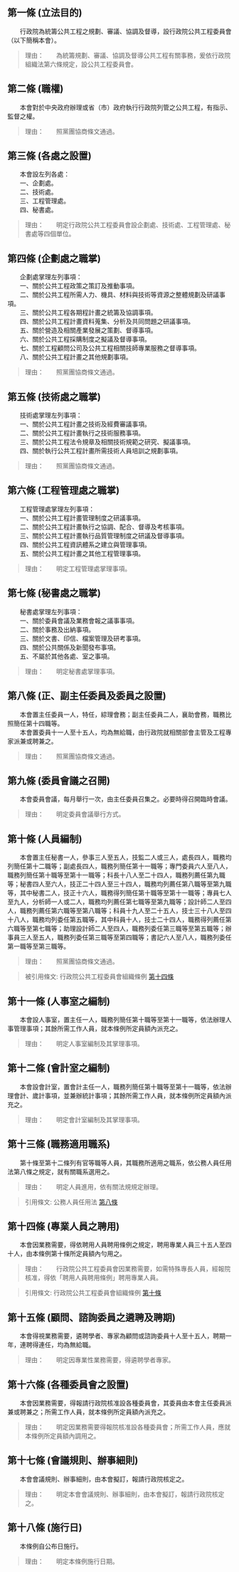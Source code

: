 第一條 (立法目的)
-----------------
　　行政院為統籌公共工程之規劃、審議、協調及督導，設行政院公共工程委員會（以下簡稱本會）。  
> 理由：　　為統籌規劃、審議、協調及督導公共工程有關事務，爰依行政院組織法第六條規定，設公共工程委員會。



第二條 (職權)
-------------
　　本會對於中央政府辦理或省（市）政府執行行政院列管之公共工程，有指示、監督之權。  
> 理由：　　照黨團協商條文通過。



第三條 (各處之設置)
-------------------
　　本會設左列各處：  
　　一、企劃處。  
　　二、技術處。  
　　三、工程管理處。  
　　四、秘書處。  
> 理由：　　明定行政院公共工程委員會設企劃處、技術處、工程管理處、秘書處等四個單位。



第四條 (企劃處之職掌)
---------------------
　　企劃處掌理左列事項：  
　　一、關於公共工程政策之策訂及推動事項。  
　　二、關於公共工程所需人力、機具、材料與技術等資源之整體規劃及研議事項。  
　　三、關於公共工程各期程計畫之統籌及協調事項。  
　　四、關於公共工程計畫資料蒐集、分析及共同問題之研議事項。  
　　五、關於營造及相關產業發展之策劃、督導事項。  
　　六、關於公共工程採購制度之擬議及督導事項。  
　　七、關於工程顧問公司及公共工程相關技師專業服務之督導事項。  
　　八、關於公共工程計畫之其他規劃事項。  
> 理由：　　照黨團協商條文通過。



第五條 (技術處之職掌)
---------------------
　　技術處掌理左列事項：  
　　一、關於公共工程計畫之技術及經費審議事項。  
　　二、關於公共工程計畫執行之技術服務事項。  
　　三、關於公共工程法令規章及相關技術規範之研究、擬議事項。  
　　四、關於執行公共工程計畫所需技術人員培訓之規劃事項。  
> 理由：　　照黨團協商條文通過。



第六條 (工程管理處之職掌)
-------------------------
　　工程管理處掌理左列事項：  
　　一、關於公共工程計畫管理制度之研議事項。  
　　二、關於公共工程計畫執行之協調、配合、督導及考核事項。  
　　三、關於公共工程計畫執行品質管理制度之研議及督導事項。  
　　四、關於公共工程資訊體系之建立與管理事項。  
　　五、關於公共工程計畫之其他工程管理事項。  
> 理由：　　明定工程管理處掌理事項。



第七條 (秘書處之職掌)
---------------------
　　秘書處掌理左列事項：  
　　一、關於委員會議及業務會報之議事事項。  
　　二、關於事務及出納事項。  
　　三、關於文書、印信、檔案管理及研考事項。  
　　四、關於公共關係及新聞發布事項。  
　　五、不屬於其他各處、室之事項。  
> 理由：　　明定秘書處掌理事項。



第八條 (正、副主任委員及委員之設置)
-----------------------------------
　　本會置主任委員一人，特任，綜理會務；副主任委員二人，襄助會務，職務比照簡任第十四職等。  
　　本會置委員十一人至十五人，均為無給職，由行政院就相關部會主管及工程專家派兼或聘兼之。  
> 理由：　　照黨團協商條文通過。



第九條 (委員會議之召開)
-----------------------
　　本會委員會議，每月舉行一次，由主任委員召集之。必要時得召開臨時會議。  
> 理由：　　明定委員會議舉行方式。



第十條 (人員編制)
-----------------
　　本會置主任秘書一人，參事三人至五人，技監二人或三人，處長四人，職務均列簡任第十二職等；副處長四人，職務列簡任第十一職等；專門委員六人至八人，職務列簡任第十職等至第十一職等；科長十八人至二十四人，職務列薦任第九職等；秘書四人至六人，技正二十四人至三十四人，職務均列薦任第八職等至第九職等，其中秘書二人，技正十六人，職務得列簡任第十職等至第十一職等；專員七人至九人，分析師一人或二人，職務均列薦任第七職等至第九職等；設計師二人至四人，職務列薦任第六職等至第八職等；科員十九人至二十五人，技士三十八人至四十八人，職務均列委任第五職等，其中科員十人，技士二十四人，職務得列薦任第六職等至第七職等；助理設計師二人至四人，職務列委任第三職等至第五職等；辦事員三人至五人，職務列委任第三職等至第四職等；書記六人至八人，職務列委任第一職等至第三職等。  
> 理由：　　照黨團協商條文通過。

> 被引用條文: 行政院公共工程委員會組織條例 [第十四條](1040#第十四條-專業人員之聘用)



第十一條 (人事室之編制)
-----------------------
　　本會設人事室，置主任一人，職務列簡任第十職等至第十一職等，依法辦理人事管理事項；其餘所需工作人員，就本條例所定員額內派充之。  
> 理由：　　明定人事室編制及其掌理事項。



第十二條 (會計室之編制)
-----------------------
　　本會設會計室，置會計主任一人，職務列簡任第十職等至第十一職等，依法辦理會計、歲計事項，並兼辦統計事項；其餘所需工作人員，就本條例所定員額內派充之。  
> 理由：　　明定會計室編制及其掌理事項。



第十三條 (職務適用職系)
-----------------------
　　第十條至第十二條列有官等職等人員，其職務所適用之職系，依公務人員任用法第八條之規定，就有關職系選用之。  
> 理由：　　明定人員進用，依有關法規規定辦理。

> 引用條文: 公務人員任用法 [第八條](4617#第八條-職系說明書)



第十四條 (專業人員之聘用)
-------------------------
　　本會因業務需要，得依聘用人員聘用條例之規定，聘用專業人員三十五人至四十人，由本條例第十條所定員額內勻用之。  
> 理由：　　行政院公共工程委員會因業務需要，如需特殊專長人員，經報院核准，得依「聘用人員聘用條例」聘用專業人員。

> 引用條文: 行政院公共工程委員會組織條例 [第十條](1040#第十條-人員編制)



第十五條 (顧問、諮詢委員之遴聘及聘期)
-------------------------------------
　　本會得視業務需要，遴聘學者、專家為顧問或諮詢委員十人至十五人，聘期一年，連聘得連任，均為無給職。  
> 理由：　　明定因專業性業務需要，得遴聘學者專家。



第十六條 (各種委員會之設置)
---------------------------
　　本會因業務需要，得報請行政院核准設各種委員會，其委員由本會主任委員派兼或聘兼之；所需工作人員，就本條例所定員額內派充之。  
> 理由：　　明定因業務需要得報院核准設各種委員會；所需工作人員，應就本條例所定員額內調用之。



第十七條 (會議規則、辦事細則)
-----------------------------
　　本會會議規則、辦事細則，由本會擬訂，報請行政院核定之。  
> 理由：　　明定本會會議規則、辦事細則，由本會擬訂，報請行政院核定之。



第十八條 (施行日)
-----------------
　　本條例自公布日施行。  
> 理由：　　明定本條例施行日期。